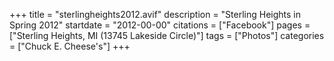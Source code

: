 +++
title = "sterlingheights2012.avif"
description = "Sterling Heights in Spring 2012"
startdate = "2012-00-00"
citations = ["Facebook"]
pages = ["Sterling Heights, MI (13745 Lakeside Circle)"]
tags = ["Photos"]
categories = ["Chuck E. Cheese's"]
+++
